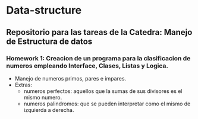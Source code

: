 # Data-structure
## Repositorio para las tareas de la Catedra: Manejo de Estructura de datos
### Homework 1: Creacion de un programa para la clasificacion de numeros empleando Interface, Clases, Listas y Logica. 
  - Manejo de numeros primos, pares e impares.
  - Extras:
    - numeros perfectos: aquellos que la sumas de sus divisores es el mismo numero.
    - numeros palindromos: que se pueden interpretar como el mismo de izquierda a derecha. 
